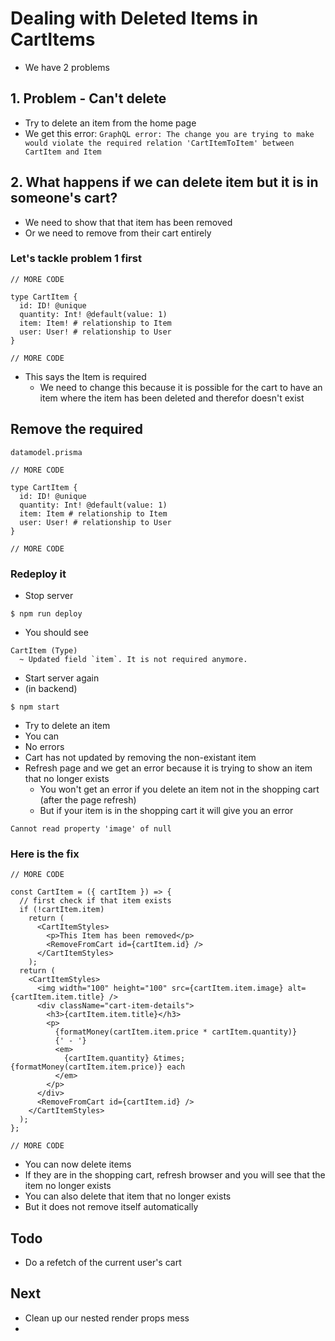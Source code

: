 # Dealing with Deleted Items in CartItems
* We have 2 problems

## 1. Problem - Can't delete
* Try to delete an item from the home page
* We get this error: `GraphQL error: The change you are trying to make would violate the required relation 'CartItemToItem' between CartItem and Item`

## 2. What happens if we can delete item but it is in someone's cart?
* We need to show that that item has been removed
* Or we need to remove from their cart entirely

### Let's tackle problem 1 first
```
// MORE CODE

type CartItem {
  id: ID! @unique
  quantity: Int! @default(value: 1)
  item: Item! # relationship to Item
  user: User! # relationship to User
}

// MORE CODE
```

* This says the Item is required
    - We need to change this because it is possible for the cart to have an item where the item has been deleted and therefor doesn't exist

## Remove the required
`datamodel.prisma`

```
// MORE CODE

type CartItem {
  id: ID! @unique
  quantity: Int! @default(value: 1)
  item: Item # relationship to Item
  user: User! # relationship to User
}

// MORE CODE
```

### Redeploy it
* Stop server

`$ npm run deploy`

* You should see

```
CartItem (Type)
  ~ Updated field `item`. It is not required anymore.
```

* Start server again
* (in backend)

`$ npm start`

* Try to delete an item
* You can
* No errors
* Cart has not updated by removing the non-existant item
* Refresh page and we get an error because it is trying to show an item that no longer exists
    - You won't get an error if you delete an item not in the shopping cart (after the page refresh)
    - But if your item is in the shopping cart it will give you an error

`Cannot read property 'image' of null`

### Here is the fix
```
// MORE CODE

const CartItem = ({ cartItem }) => {
  // first check if that item exists
  if (!cartItem.item)
    return (
      <CartItemStyles>
        <p>This Item has been removed</p>
        <RemoveFromCart id={cartItem.id} />
      </CartItemStyles>
    );
  return (
    <CartItemStyles>
      <img width="100" height="100" src={cartItem.item.image} alt={cartItem.item.title} />
      <div className="cart-item-details">
        <h3>{cartItem.item.title}</h3>
        <p>
          {formatMoney(cartItem.item.price * cartItem.quantity)}
          {' - '}
          <em>
            {cartItem.quantity} &times; {formatMoney(cartItem.item.price)} each
          </em>
        </p>
      </div>
      <RemoveFromCart id={cartItem.id} />
    </CartItemStyles>
  );
};

// MORE CODE
```

* You can now delete items
* If they are in the shopping cart, refresh browser and you will see that the item no longer exists
* You can also delete that item that no longer exists
* But it does not remove itself automatically

## Todo
* Do a refetch of the current user's cart

## Next
* Clean up our nested render props mess
* 
